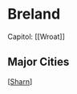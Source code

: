 # Breland
Capitol: [[Wroat]]

## Major Cities
[[Sharn]]


[//begin]: # "Autogenerated link references for markdown compatibility"
[Sharn]: ../locations/Cities/Sharn "Sharn"
[//end]: # "Autogenerated link references"